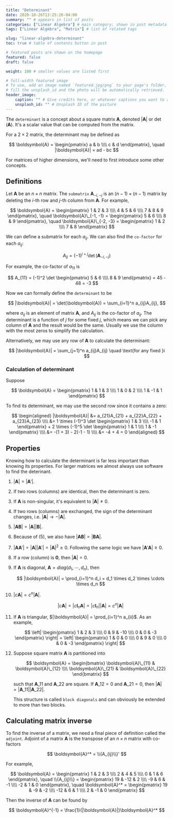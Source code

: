 ```yaml
---
title: "Determinant"
date: 2020-10-26T13:25:26-04:00
summary: "" # appears in list of posts
categories: ["Linear Algebra"] # main category; shown in post metadata
tags: ["Linear Algebra", "Matrix"] # list of related tags

slug: "linear-algebra-determinant"
toc: true # table of contents button in post

# featured posts are shown on the homepage
featured: false
draft: false

weight: 100 # smaller values are listed first

# full-width featured image
# To use, add an image named `featured.jpg/png` to your page's folder, or
# fill the unsplash_id and the photo will be automatically retrieved.
header_image:
    caption: "" # Give credits here, or whatever captions you want to add (support markdown)
    unsplash_id: "" # Unsplash ID of the picture
---
```


The `determinant` is a concept about a square matrix $\boldsymbol{A}$, denoted $|\boldsymbol{A}|$ or $\det(\boldsymbol{A})$. It's a scalar value that can be computed from the matrix.

For a $2 \times 2$ matrix, the determinant may be defined as

$$
\boldsymbol{A} = \begin{pmatrix}
    a & b \\\\ c & d
\end{pmatrix}, \quad |\boldsymbol{A}| = ad - bc
$$

For matrices of higher dimensions, we'll need to first introduce some other concepts.

## Definitions

Let $\boldsymbol{A}$ be an $n \times n$ matrix. The `submatrix` $\boldsymbol{A}_{-i, -j}$ is an $(n-1) \times (n-1)$ matrix by deleting the $i$-th row and $j$-th column from $\boldsymbol{A}$. For example,

$$
\boldsymbol{A} = \begin{pmatrix}
    1 & 2 & 3 \\\\
    4 & 5 & 6 \\\\
    7 & 8 & 9
\end{pmatrix}, \quad \boldsymbol{A}\_{-1, -1} = \begin{pmatrix}
    5 & 6 \\\\
    8 & 9
\end{pmatrix}, \quad \boldsymbol{A}\_{-2, -3} = \begin{pmatrix}
    1 & 2 \\\\ 7 & 8
\end{pmatrix}
$$

We can define a submatrix for each $a_{ij}$. We can also find the `co-factor` for each $a_{ij}$:

$$
A_{ij} = (-1)^{i+j} \det(\boldsymbol{A}_{-i, -j})
$$

For example, the co-factor of $a_{11}$ is

$$
A_{11} = (-1)^2 \det \begin{pmatrix}
    5 & 6 \\\\
    8 & 9
\end{pmatrix} = 45 - 48 = -3
$$

Now we can formally define the `determinant` to be

$$
|\boldsymbol{A}| = \det(\boldsymbol{A}) = \sum_{i=1}^n a_{ij}A_{ij},
$$

where $a_{ij}$ is an element of matrix $\boldsymbol{A}$, and $A_{ij}$ is the co-factor of $a_{ij}$. The determinant is a function of $j$ for some fixed $j$, which means we can pick any column of $\boldsymbol{A}$ and the result would be the same. Usually we use the column with the most zeros to simplify the calculation.

Alternatively, we may use any row of $\boldsymbol{A}$ to calculate the determinant:

$$
|\boldsymbol{A}| = \sum_{j=1}^n a_{ij}A_{ij} \quad \text{for any fixed }i
$$

### Calculation of determinant

Suppose

$$
\boldsymbol{A} = \begin{pmatrix}
    1 & 1 & 3 \\\\
    1 & 0 & 2 \\\\
    1 & -1 & 1
\end{pmatrix}
$$

To find its determinant, we may use the second row since it contains a zero:

$$
\begin{aligned}
    |\boldsymbol{A}| &= a_{21}A_{21} + a_{22}A_{22} + a_{23}A_{23} \\\\
    &= 1 \times (-1)^3 \det \begin{pmatrix}
        1 & 3 \\\\
        -1 & 1
    \end{pmatrix} + 2 \times (-1)^5 \det \begin{pmatrix}
        1 & 1 \\\\
        1 & -1
    \end{pmatrix} \\\\
    &= -(1 + 3) - 2(-1 - 1) \\\\
    &= -4 + 4 = 0
\end{aligned}
$$

## Properties

Knowing how to calculate the determinant is far less important than knowing its properties. For larger matrices we almost always use software to find the deterinant.

1. $|\boldsymbol{A}| = |\boldsymbol{A}'|$.
2. If two rows (columns) are identical, then the determinant is zero.
3. If $\boldsymbol{A}$ is non-singular, it's equivalent to $|\boldsymbol{A}| \neq 0$.
4. If two rows (columns) are exchanged, the sign of the determinant changes, i.e. $|\boldsymbol{A}| \rightarrow -|\boldsymbol{A}|$.
5. $|\boldsymbol{AB}| = |\boldsymbol{A}| |\boldsymbol{B}|$.
6. Because of (5), we also have $|\boldsymbol{AB}| = |\boldsymbol{BA}|$.
7. $|\boldsymbol{AA}'| = |\boldsymbol{A}| |\boldsymbol{A}'| = |\boldsymbol{A}|^2 \geq 0$. Following the same logic we have $|\boldsymbol{A}'\boldsymbol{A}| \geq 0$.
8. If a row (column) is $\boldsymbol{0}$, then $|\boldsymbol{A}| = 0$.
9. If $\boldsymbol{A}$ is diagonal, $\boldsymbol{A} = diag(d_1, \cdots, d_n)$, then

    $$
    |\boldsymbol{A}| = \prod_{i=1}^n d_i = d_1 \times d_2 \times \cdots \times d_n
    $$

10. $|c\boldsymbol{A}| = c^n |\boldsymbol{A}|$.

    $$
    |c\boldsymbol{A}| = |c\boldsymbol{I}_n \boldsymbol{A}| = |c\boldsymbol{I}_n||\boldsymbol{A}| = c^n |\boldsymbol{A}|
    $$

11. If $\boldsymbol{A}$ is triangular, $|\boldsymbol{A}| = \prod_{i=1}^n a_{ii}$. As an example,

    $$
    \left| \begin{pmatrix}
        1 & 2 & 3 \\\\
        0 & 9 & -10 \\\\
        0 & 0 & -3
    \end{pmatrix} \right| = \left| \begin{pmatrix}
        1 & 0 & 0 \\\\
        0 & 9 & 0 \\\\
        0 & 0 & -3
    \end{pmatrix} \right|
    $$

12. Suppose square matrix $\boldsymbol{A}$ is partitioned into

    $$
    \boldsymbol{A} = \begin{bmatrix}
        \boldsymbol{A}\_{11} & \boldsymbol{A}\_{12} \\\\
        \boldsymbol{A}\_{21} & \boldsymbol{A}\_{22}
    \end{bmatrix}
    $$

    such that $\boldsymbol{A}\_{11}$ and $\boldsymbol{A}\_{22}$ are square. If $\boldsymbol{A}\_{12} = 0$ and $\boldsymbol{A}\_{21} = 0$, then $|\boldsymbol{A}| = |\boldsymbol{A}\_{11}| |\boldsymbol{A}\_{22}|$.

    This structure is called `block diagonals` and can obviously be extended to more than two blocks.

## Calculating matrix inverse

To find the inverse of a matrix, we need a final piece of definition called the `adjoint`. Adjoint of a matrix $\boldsymbol{A}$ is the transpose of an $n \times n$ matrix with co-factors

$$
\boldsymbol{A}^* = \\{A_{ij}\\}'
$$

For example,

$$
\boldsymbol{A} = \begin{pmatrix}
    1 & 2 & 3 \\\\
    2 & 4 & 5 \\\\
    0 & 1 & 6
\end{pmatrix}, \quad
\\{A_{ij}\\} = \begin{pmatrix}
    19 & -12 & 2 \\\\
    -9 & 6 & -1 \\\\
    -2 & 1 & 0
\end{pmatrix}, \quad
\boldsymbol{A}^* = \begin{pmatrix}
    19 & -9 & -2 \\\\
    -12 & 6 & 1 \\\\
    2 & -1 & 0
\end{pmatrix}
$$

Then the inverse of $\boldsymbol{A}$ can be found by

$$
\boldsymbol{A}^{-1} = \frac{1}{|\boldsymbol{A}|}\boldsymbol{A}^*
$$
